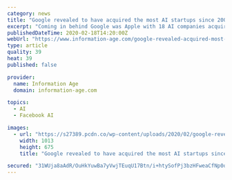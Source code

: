 ```yaml
---
category: news
title: "Google revealed to have acquired the most AI startups since 2009"
excerpt: "Coming in behind Google was Apple with 18 AI companies acquired for a total disclosed amount of $886 million, followed by Facebook with 12 for the disclosed cost of just over $1 billion. Apple’s acquisitions included Siri in 2010 and Realface in 2017, while Facebook bought Face.com in 2012 and Masquerade Technologies in 2016. Along with data ..."
publishedDateTime: 2020-02-18T14:20:00Z
webUrl: "https://www.information-age.com/google-revealed-acquired-most-ai-startups-since-2009-123487752/"
type: article
quality: 39
heat: 39
published: false

provider:
  name: Information Age
  domain: information-age.com

topics:
  - AI
  - Facebook AI

images:
  - url: "https://s27389.pcdn.co/wp-content/uploads/2020/02/google-revealed-acquired-most-ai-startups-since-2009.jpeg"
    width: 1013
    height: 675
    title: "Google revealed to have acquired the most AI startups since 2009"

secured: "31WUja8aAdR/OuHkYuwBa7yVwjTEuqU17Btn/i+htySofPj3bzHFweaCfNp0qbN27O+smg2Pchz4qMr8ob5UTZOn8yUyExeoY5LytDq60/FTdqn3kuP51LJ+y2ICs67/6n8482kTV9iek00Eup3pN9PrVO8kkPx+IsK4i9sN0gUe66LPJAYAUy5K0lBtnIm6NPtRx+43zgQ7iylwhjhi01WgmS0uhU7N04ABzMVdLlMymQHE9YwRS4ilzdlCC+L0BPdyVhf4NMxZ+C3HuB49jmwjPZ19Z2IJ4hS1Yrf3eUjgLSRMlMP+Ket9XXTmYLJM;nD8f5oKVyW51dSpcoJcVhg=="
---
```


